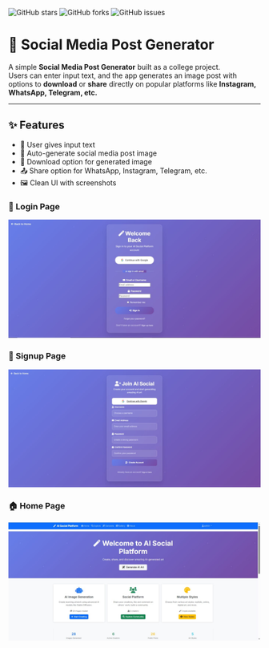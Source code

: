 ![GitHub stars](https://img.shields.io/github/stars/mallu346/AI-Post-Gen-New?style=social)
![GitHub forks](https://img.shields.io/github/forks/mallu346/AI-Post-Gen-New?style=social)
![GitHub issues](https://img.shields.io/github/issues/mallu346/AI-Post-Gen-New)

# 🎨 Social Media Post Generator

A simple **Social Media Post Generator** built as a college project.  
Users can enter input text, and the app generates an image post with options to **download** or **share** directly on popular platforms like **Instagram, WhatsApp, Telegram, etc.**

---

## ✨ Features
- 📝 User gives input text
- 🎨 Auto-generate social media post image
- 💾 Download option for generated image
- 📤 Share option for WhatsApp, Instagram, Telegram, etc.
- 🖼️ Clean UI with screenshots
### 🔑 Login Page
![Login Page](screenshot/login.png)

### 📝 Signup Page
![Signup Page](screenshot/sign.png)

### 🏠 Home Page
![Home Page](screenshot/home.png)
